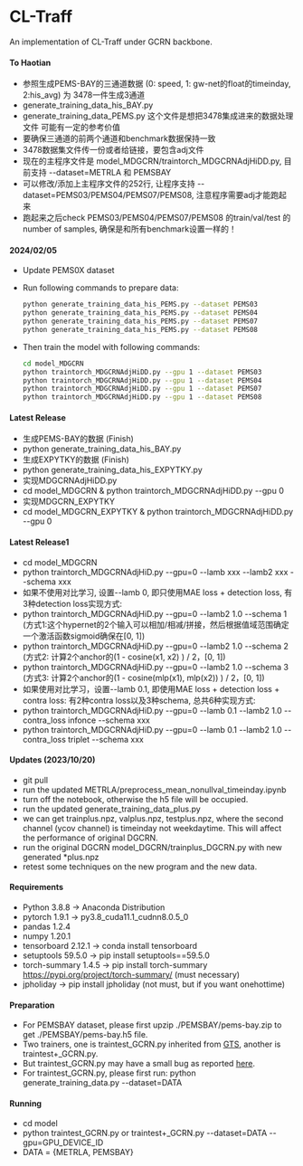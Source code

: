 # CL-Traff
An implementation of CL-Traff under GCRN backbone.

#### To Haotian
* 参照生成PEMS-BAY的三通道数据 (0: speed, 1: gw-net的float的timeinday, 2:his_avg) 为 3478一件生成3通道
* generate_training_data_his_BAY.py
* generate_training_data_PEMS.py 这个文件是想把3478集成进来的数据处理文件 可能有一定的参考价值
* 要确保三通道的前两个通道和benchmark数据保持一致
* 3478数据集文件传一份或者给链接，要包含adj文件
* 现在的主程序文件是 model_MDGCRN/traintorch_MDGCRNAdjHiDD.py, 目前支持 --dataset=METRLA 和 PEMSBAY
* 可以修改/添加上主程序文件的252行, 让程序支持 --dataset=PEMS03/PEMS04/PEMS07/PEMS08, 注意程序需要adj才能跑起来
* 跑起来之后check PEMS03/PEMS04/PEMS07/PEMS08 的train/val/test 的number of samples, 确保是和所有benchmark设置一样的！

#### 2024/02/05

* Update PEMS0X dataset

* Run following commands to prepare data:

  ```bash
  python generate_training_data_his_PEMS.py --dataset PEMS03
  python generate_training_data_his_PEMS.py --dataset PEMS04
  python generate_training_data_his_PEMS.py --dataset PEMS07
  python generate_training_data_his_PEMS.py --dataset PEMS08
  ```

* Then train the model with following commands:

  ```bash
  cd model_MDGCRN
  python traintorch_MDGCRNAdjHiDD.py --gpu 1 --dataset PEMS03
  python traintorch_MDGCRNAdjHiDD.py --gpu 1 --dataset PEMS04
  python traintorch_MDGCRNAdjHiDD.py --gpu 1 --dataset PEMS07
  python traintorch_MDGCRNAdjHiDD.py --gpu 1 --dataset PEMS08
  ```

  

#### Latest Release
* 生成PEMS-BAY的数据 (Finish)
* python generate_training_data_his_BAY.py
* 生成EXPYTKY的数据 (Finish)
* python generate_training_data_his_EXPYTKY.py
* 实现MDGCRNAdjHiDD.py
* cd model_MDGCRN & python traintorch_MDGCRNAdjHiDD.py --gpu 0
* 实现MDGCRN_EXPYTKY
* cd model_MDGCRN_EXPYTKY & python traintorch_MDGCRNAdjHiDD.py --gpu 0

#### Latest Release1
* cd model_MDGCRN
* python traintorch_MDGCRNAdjHiD.py --gpu=0 --lamb xxx --lamb2 xxx --schema xxx
* 如果不使用对比学习, 设置--lamb 0, 即只使用MAE loss + detection loss, 有3种detection loss实现方式:
* python traintorch_MDGCRNAdjHiD.py --gpu=0 --lamb2 1.0 --schema 1 (方式1:这个hypernet的2个输入可以相加/相减/拼接，然后根据值域范围确定一个激活函数sigmoid确保在[0, 1])
* python traintorch_MDGCRNAdjHiD.py --gpu=0 --lamb2 1.0 --schema 2 (方式2: 计算2个anchor的(1 - cosine(x1, x2) ) / 2，[0, 1])
* python traintorch_MDGCRNAdjHiD.py --gpu=0 --lamb2 1.0 --schema 3 (方式3: 计算2个anchor的(1 - cosine(mlp(x1), mlp(x2)) ) / 2，[0, 1])
* 如果使用对比学习，设置--lamb 0.1, 即使用MAE loss + detection loss + contra loss: 有2种contra loss以及3种schema, 总共6种实现方式:
* python traintorch_MDGCRNAdjHiD.py --gpu=0 --lamb 0.1 --lamb2 1.0 --contra_loss infonce --schema xxx
* python traintorch_MDGCRNAdjHiD.py --gpu=0 --lamb 0.1 --lamb2 1.0 --contra_loss triplet --schema xxx

#### Updates (2023/10/20)
* git pull
* run the updated METRLA/preprocess_mean_nonullval_timeinday.ipynb
* turn off the notebook, otherwise the h5 file will be occupied.
* run the updated generate_training_data_plus.py
* we can get trainplus.npz, valplus.npz, testplus.npz, where the second channel (ycov channel) is timeinday not weekdaytime. This will affect the performance of original DGCRN.
* run the original DGCRN model_DGCRN/trainplus_DGCRN.py with new generated *plus.npz
* retest some techniques on the new program and the new data.

#### Requirements
* Python 3.8.8 -> Anaconda Distribution
* pytorch 1.9.1 -> py3.8_cuda11.1_cudnn8.0.5_0
* pandas 1.2.4 
* numpy 1.20.1
* tensorboard 2.12.1 -> conda install tensorboard
* setuptools 59.5.0 -> pip install setuptools==59.5.0
* torch-summary 1.4.5 -> pip install torch-summary https://pypi.org/project/torch-summary/ (must necessary)
* jpholiday -> pip install jpholiday (not must, but if you want onehottime)

#### Preparation
* For PEMSBAY dataset, please first upzip ./PEMSBAY/pems-bay.zip to get ./PEMSBAY/pems-bay.h5 file.
* Two trainers, one is traintest_GCRN.py inherited from [GTS](https://github.com/chaoshangcs/GTS), another is traintest+_GCRN.py.
* But traintest_GCRN.py may have a small bug as reported [here](https://github.com/deepkashiwa20/MegaCRN/issues/1#issuecomment-1445274957).
* For traintest_GCRN.py, please first run: python generate_training_data.py --dataset=DATA

#### Running
* cd model
* python traintest_GCRN.py or traintest+_GCRN.py --dataset=DATA --gpu=GPU_DEVICE_ID 
* DATA = {METRLA, PEMSBAY}
